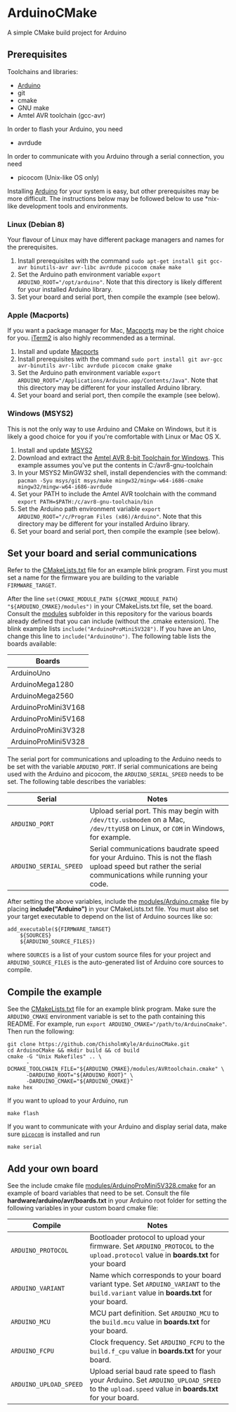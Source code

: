 # ArduinoCMake
A simple CMake build project for Arduino

## Prerequisites

Toolchains and libraries:

- [Arduino](https://www.arduino.cc/en/Main/Software)
- git
- cmake
- GNU make
- Amtel AVR toolchain (gcc-avr)

In order to flash your Arduino, you need

- avrdude

In order to communicate with you Arduino through a serial connection, you need

- picocom (Unix-like OS only)

Installing [Arduino](https://www.arduino.cc/en/Main/Software) for your system is easy, but other prerequisites may be more difficult. The instructions below may be followed below to use *nix-like development tools and environments.

### Linux (Debian 8)

Your flavour of Linux may have different package managers and names for the prerequisites.

1. Install prerequisites with the command `sudo apt-get install git gcc-avr binutils-avr avr-libc avrdude picocom cmake make`
1. Set the Arduino path environment variable `export ARDUINO_ROOT="/opt/arduino"`. Note that this directory is likely different for your installed Arduino library.
1. Set your board and serial port, then compile the example (see below).

### Apple (Macports)

If you want a package manager for Mac, [Macports](https://www.macports.org/) may be the right choice for you. [iTerm2](https://www.iterm2.com/) is also highly recommended as a terminal.

1. Install and update [Macports](https://www.macports.org/)
1. Install prerequisites with the command `sudo port install git avr-gcc avr-binutils avr-libc avrdude picocom cmake gmake`
1. Set the Arduino path environment variable `export ARDUINO_ROOT="/Applications/Arduino.app/Contents/Java"`. Note that this directory may be different for your installed Arduino library.
1. Set your board and serial port, then compile the example (see below).

### Windows (MSYS2)

This is not the only way to use Arduino and CMake on Windows, but it is likely a good choice for you if you're comfortable with Linux or Mac OS X.

1. Install and update [MSYS2](https://msys2.github.io/)
1. Download and extract the [Amtel AVR 8-bit Toolchain for Windows](http://www.atmel.com/tools/atmelavrtoolchainforwindows.aspx). This example assumes you've put the contents in C:/avr8-gnu-toolchain
1. In your MSYS2 MinGW32 shell, install dependencies with the command: `pacman -Syu msys/git msys/make mingw32/mingw-w64-i686-cmake mingw32/mingw-w64-i686-avrdude`
1. Set your PATH to include the Amtel AVR toolchain with the command `export PATH=$PATH:/c/avr8-gnu-toolchain/bin`
1. Set the Arduino path environment variable `export ARDUINO_ROOT="/c/Program Files (x86)/Arduino"`. Note that this directory may be different for your installed Arduino library.
1. Set your board and serial port, then compile the example (see below).

## Set your board and serial communications

Refer to the [CMakeLists.txt](CMakeLists.txt) file for an example blink program. First you must set a name for the firmware you are building to the variable `FIRMWARE_TARGET`.

After the line `set(CMAKE_MODULE_PATH ${CMAKE_MODULE_PATH} "${ARDUINO_CMAKE}/modules")` in your CMakeLists.txt file, set the board. Consult the [modules](modules/) subfolder in this repository for the various boards already defined that you can include (without the .cmake extension). The blink example lists `include("ArduinoProMini5V328")`. If you have an Uno, change this line to `include("ArduinoUno")`. The following table lists the boards available:

| Boards |
| ------ |
| ArduinoUno |
| ArduinoMega1280 |
| ArduinoMega2560 |
| ArduinoProMini3V168 |
| ArduinoProMini5V168 | 
| ArduinoProMini3V328 |
| ArduinoProMini5V328 |

The serial port for communications and uploading to the Arduino needs to be set with the variable `ARDUINO_PORT`. If serial communications are being used with the Arduino and picocom, the `ARDUINO_SERIAL_SPEED` needs to be set. The following table describes the variables:

| Serial | Notes |
| ---- | ----- |
| `ARDUINO_PORT` | Upload serial port. This may begin with `/dev/tty.usbmodem` on a Mac, `/dev/ttyUSB` on Linux, or `COM` in Windows, for example. |
| `ARDUINO_SERIAL_SPEED` | Serial communications baudrate speed for your Arduino. This is not the flash upload speed but rather the serial communications while running your code. |

After setting the above variables, include the [modules/Arduino.cmake](modules/Arduino.cmake) file by placing **include("Arduino")** in your CMakeLists.txt file. You must also set your target executable to depend on the list of Arduino sources like so:

    add_executable(${FIRMWARE_TARGET}
        ${SOURCES}
        ${ARDUINO_SOURCE_FILES})

where `SOURCES` is a list of your custom source files for your project and `ARDUINO_SOURCE_FILES` is the auto-generated list of Arduino core sources to compile.

## Compile the example

See the [CMakeLists.txt](CMakeLists.txt) file for an example blink program. Make sure the `ARDUINO_CMAKE` environment variable is set to the path containing this README. For example, run `export ARDUINO_CMAKE="/path/to/ArduinoCmake"`. Then run the following:

    git clone https://github.com/ChisholmKyle/ArduinoCMake.git
    cd ArduinoCMake && mkdir build && cd build
    cmake -G "Unix Makefiles" .. \
          -DCMAKE_TOOLCHAIN_FILE="${ARDUINO_CMAKE}/modules/AVRtoolchain.cmake" \
          -DARDUINO_ROOT="${ARDUINO_ROOT}" \ 
          -DARDUINO_CMAKE="${ARDUINO_CMAKE}"
    make hex

If you want to upload to your Arduino, run

    make flash

If you want to communicate with your Arduino and display serial data, make sure [`picocom`](https://github.com/npat-efault/picocom) is installed and run

    make serial

## Add your own board

See the include cmake file [modules/ArduinoProMini5V328.cmake](modules/ArduinoProMini5V328.cmake) for an example of board variables that need to be set. Consult the file **hardware/arduino/avr/boards.txt** in your Arduino root folder for setting the following variables in your custom board cmake file:

| Compile | Notes |
| ---- | ----- |
| `ARDUINO_PROTOCOL` | Bootloader protocol to upload your firmware.  Set `ARDUINO_PROTOCOL` to the `upload.protocol` value in **boards.txt** for your board |
| `ARDUINO_VARIANT` | Name which corresponds to your board variant type. Set `ARDUINO_VARIANT` to the `build.variant` value in **boards.txt** for your board.  |
| `ARDUINO_MCU` | MCU part definition. Set `ARDUINO_MCU` to the `build.mcu` value in **boards.txt** for your board. |
| `ARDUINO_FCPU` | Clock frequency. Set `ARDUINO_FCPU` to the `build.f_cpu` value in **boards.txt** for your board. |
| `ARDUINO_UPLOAD_SPEED` | Upload serial baud rate speed to flash your Arduino. Set `ARDUINO_UPLOAD_SPEED` to the `upload.speed` value in **boards.txt** for your board. |
